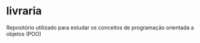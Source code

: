 # livraria
 
Repositório utilizado para estudar os conceitos de programação orientada a objetos (POO)

